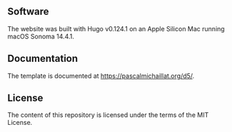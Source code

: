 ## Software

The website was built with Hugo v0.124.1 on an Apple Silicon Mac running macOS Sonoma 14.4.1.

## Documentation

The template is documented at https://pascalmichaillat.org/d5/.

## License

The content of this repository is licensed under the terms of the MIT License.

